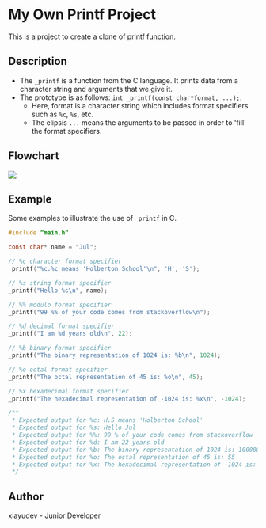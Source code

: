 # My Own Printf Project
This is a project to create a clone of printf function.

## Description
+ The `_printf` is a function from the C language. It prints data from a character string and arguments that we give it.
+ The prototype is as follows: `int _printf(const char*format, ...);`.
	+ Here, format is a character string which includes format specifiers such as `%c`, `%s`, etc.
	+ The elipsis `...` means the arguments to be passed in order to 'fill' the format specifiers.

## Flowchart
![](https://res.cloudinary.com/djvwjnzxw/image/upload/v1680482415/_PRINTF.drawio_jlqukt.png)

## Example
Some examples to illustrate the use of `_printf` in C.

```c
#include "main.h"

const char* name = "Jul";

// %c character format specifier
_printf("%c.%c means 'Holberton School'\n", 'H', 'S');

// %s string format specifier
_printf("Hello %s\n", name);

// %% modulo format specifier
_printf("99 %% of your code comes from stackoverflow\n");

// %d decimal format specifier
_printf("I am %d years old\n", 22);

// %b binary format specifier
_printf("The binary representation of 1024 is: %b\n", 1024);

// %o octal format specifier
_printf("The octal representation of 45 is: %o\n", 45);

// %x hexadecimal format specifier
_printf("The hexadecimal representation of -1024 is: %x\n", -1024);

/**
 * Expected output for %c: H.S means 'Holberton School'
 * Expected output for %s: Hello Jul
 * Expected output for %%: 99 % of your code comes from stackoverflow 
 * Expected output for %d: I am 22 years old
 * Expected output for %b: The binary representation of 1024 is: 10000000000
 * Expected output for %o: The octal representation of 45 is: 55
 * Expected output for %x: The hexadecimal representation of -1024 is: fffffc00
 */
```

## Author
xiayudev - Junior Developer
